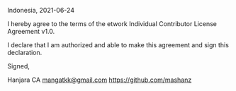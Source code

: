 Indonesia, 2021-06-24

I hereby agree to the terms of the etwork Individual Contributor License
Agreement v1.0.

I declare that I am authorized and able to make this agreement and sign this
declaration.

Signed,

Hanjara CA mangatkk@gmail.com https://github.com/mashanz